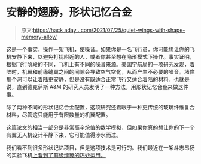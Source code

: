 # 安静的翅膀，形状记忆合金

> 原文:[https://hack aday . com/2021/07/25/quiet-wings-with-shape-memory-alloy/](https://hackaday.com/2021/07/25/quiet-wings-with-shape-memory-alloy/)

这是一个事实，操作一架飞机，使噪音。如果你是一名飞行员，你可能想让你的飞机安静下来，以避免打扰附近的人，或者你甚至想在隐形模式下操作。事实证明，根据飞行阶段的不同，飞机上有不同的噪音来源。美国宇航局的一项研究发现，着陆时，机翼和前缘缝翼之间的间隙会导致空气空化，从而产生不必要的噪音。堵住那个洞可以让着陆更安静，但是没有既适合正常飞行又适合着陆的材料。也就是说，直到德克萨斯 A&M 的研究人员发明了一种方法，用形状记忆合金来做这件事。

除了两种不同的形状记忆合金配置，这项研究还着眼于一种更传统的玻璃纤维复合材料，尽管这只能用于有限数量的机翼配置。

这篇论文的相当一部分是非常高辛烷值的数学模拟，但如果你真的想让你的下一个有翼无人机设计平静下来，它可能值得涉水而过。

我们看不到很多形状记忆项目，但是这项技术是可行的。我们最近在一架斗志昂扬的实验飞机[上看到了前缘缝翼的巧妙运用。](https://hackaday.com/2021/07/10/wing-can-expand-to-fly-really-slow-for-short-take-off-and-landing/)